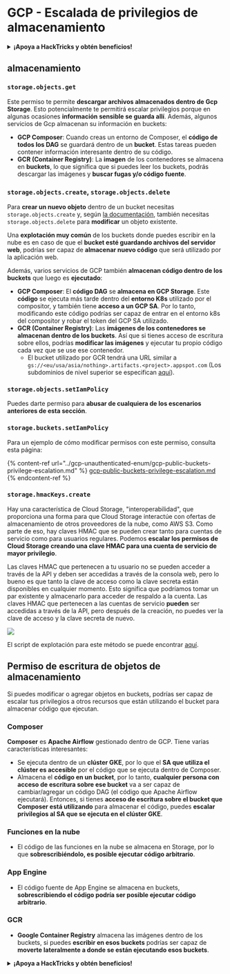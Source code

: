 # GCP - Escalada de privilegios de almacenamiento

<details>

<summary><strong>¡Apoya a HackTricks y obtén beneficios!</strong></summary>

* Si quieres ver a tu **empresa anunciada en HackTricks** o si quieres acceder a la **última versión de PEASS o descargar HackTricks en PDF** ¡Consulta los [**PLANES DE SUSCRIPCIÓN**](https://github.com/sponsors/carlospolop)!
* Obtén el [**swag oficial de PEASS y HackTricks**](https://peass.creator-spring.com)
* Descubre [**The PEASS Family**](https://opensea.io/collection/the-peass-family), nuestra colección de [**NFTs**](https://opensea.io/collection/the-peass-family) exclusivos.
* **Únete al** 💬 [**grupo de Discord**](https://discord.gg/hRep4RUj7f) o al [**grupo de telegram**](https://t.me/peass) o **sígueme** en **Twitter** 🐦 [**@carlospolopm**](https://twitter.com/carlospolopm).
* **Comparte tus trucos de hacking enviando PR a los repositorios de GitHub de** [**HackTricks**](https://github.com/carlospolop/hacktricks) y [**HackTricks Cloud**](https://github.com/carlospolop/hacktricks-cloud).

</details>

## almacenamiento

### `storage.objects.get`

Este permiso te permite **descargar archivos almacenados dentro de Gcp Storage**. Esto potencialmente te permitirá escalar privilegios porque en algunas ocasiones **información sensible se guarda allí**. Además, algunos servicios de Gcp almacenan su información en buckets:

* **GCP Composer**: Cuando creas un entorno de Composer, el **código de todos los DAG** se guardará dentro de un **bucket**. Estas tareas pueden contener información interesante dentro de su código.
* **GCR (Container Registry)**: La **imagen** de los contenedores se almacena en **buckets**, lo que significa que si puedes leer los buckets, podrás descargar las imágenes y **buscar fugas y/o código fuente**.

### `storage.objects.create`, `storage.objects.delete`

Para **crear un nuevo objeto** dentro de un bucket necesitas `storage.objects.create` y, según [la documentación](https://cloud.google.com/storage/docs/access-control/iam-permissions#object\_permissions), también necesitas `storage.objects.delete` para **modificar** un objeto existente.

Una **explotación muy común** de los buckets donde puedes escribir en la nube es en caso de que el **bucket esté guardando archivos del servidor web**, podrías ser capaz de **almacenar nuevo código** que será utilizado por la aplicación web.

Además, varios servicios de GCP también **almacenan código dentro de los buckets** que luego es **ejecutado**:

* **GCP Composer**: El **código DAG** se **almacena en GCP Storage**. Este **código** se ejecuta más tarde dentro del **entorno K8s** utilizado por el compositor, y también tiene **acceso a un GCP SA**. Por lo tanto, modificando este código podrías ser capaz de entrar en el entorno k8s del compositor y robar el token del GCP SA utilizado.
* **GCR (Container Registry)**: Las **imágenes de los contenedores se almacenan dentro de los buckets**. Así que si tienes acceso de escritura sobre ellos, podrías **modificar las imágenes** y ejecutar tu propio código cada vez que se use ese contenedor.
  * El bucket utilizado por GCR tendrá una URL similar a `gs://<eu/usa/asia/nothing>.artifacts.<project>.appspot.com` (Los subdominios de nivel superior se especifican [aquí](https://cloud.google.com/container-registry/docs/pushing-and-pulling)).

### `storage.objects.setIamPolicy`

Puedes darte permiso para **abusar de cualquiera de los escenarios anteriores de esta sección**.

### **`storage.buckets.setIamPolicy`**

Para un ejemplo de cómo modificar permisos con este permiso, consulta esta página:

{% content-ref url="../gcp-unauthenticated-enum/gcp-public-buckets-privilege-escalation.md" %}
[gcp-public-buckets-privilege-escalation.md](../gcp-unauthenticated-enum/gcp-public-buckets-privilege-escalation.md)
{% endcontent-ref %}

### `storage.hmacKeys.create`

Hay una característica de Cloud Storage, "interoperabilidad", que proporciona una forma para que Cloud Storage interactúe con ofertas de almacenamiento de otros proveedores de la nube, como AWS S3. Como parte de eso, hay claves HMAC que se pueden crear tanto para cuentas de servicio como para usuarios regulares. Podemos **escalar los permisos de Cloud Storage creando una clave HMAC para una cuenta de servicio de mayor privilegio**.

Las claves HMAC que pertenecen a tu usuario no se pueden acceder a través de la API y deben ser accedidas a través de la consola web, pero lo bueno es que tanto la clave de acceso como la clave secreta están disponibles en cualquier momento. Esto significa que podríamos tomar un par existente y almacenarlo para acceder de respaldo a la cuenta. Las claves HMAC que pertenecen a las cuentas de servicio **pueden** ser accedidas a través de la API, pero después de la creación, no puedes ver la clave de acceso y la clave secreta de nuevo.

![](https://rhinosecuritylabs.com/wp-content/uploads/2020/04/image2-1.png)

El script de explotación para este método se puede encontrar [aquí](https://github.com/RhinoSecurityLabs/GCP-IAM-Privilege-Escalation/blob/master/ExploitScripts/storage.hmacKeys.create.py).

## Permiso de escritura de objetos de almacenamiento

Si puedes modificar o agregar objetos en buckets, podrías ser capaz de escalar tus privilegios a otros recursos que están utilizando el bucket para almacenar código que ejecutan.

### Composer

**Composer** es **Apache Airflow** gestionado dentro de GCP. Tiene varias características interesantes:

* Se ejecuta dentro de un **clúster GKE**, por lo que el **SA que utiliza el clúster es accesible** por el código que se ejecuta dentro de Composer.
* Almacena el **código en un bucket**, por lo tanto, **cualquier persona con acceso de escritura sobre ese bucket** va a ser capaz de cambiar/agregar un código DAG (el código que Apache Airflow ejecutará). Entonces, si tienes **acceso de escritura sobre el bucket que Composer está utilizando** para almacenar el código, puedes **escalar privilegios al SA que se ejecuta en el clúster GKE**.

### Funciones en la nube

* El código de las funciones en la nube se almacena en Storage, por lo que **sobrescribiéndolo, es posible ejecutar código arbitrario**.

### App Engine

* El código fuente de App Engine se almacena en buckets, **sobrescribiendo el código podría ser posible ejecutar código arbitrario**.

### GCR

* **Google Container Registry** almacena las imágenes dentro de los buckets, si puedes **escribir en esos buckets** podrías ser capaz de **moverte lateralmente a donde se están ejecutando esos buckets**. 

<details>

<summary><strong>¡Apoya a HackTricks y obtén beneficios!</strong></summary>

* Si quieres ver a tu **empresa anunciada en HackTricks** o si quieres acceder a la **última versión de PEASS o descargar HackTricks en PDF** ¡Consulta los [**PLANES DE SUSCRIPCIÓN**](https://github.com/sponsors/carlospolop)!
* Obtén el [**swag oficial de PEASS y HackTricks**](https://peass.creator-spring.com)
* Descubre [**The PEASS Family**](https://opensea.io/collection/the-peass-family), nuestra colección de [**NFTs**](https://opensea.io/collection/the-peass-family) exclusivos.
* **Únete al** 💬 [**grupo de Discord**](https://discord.gg/hRep4RUj7f) o al [**grupo de telegram**](https://t.me/peass) o **sígueme** en **Twitter** 🐦 [**@carlospolopm**](https://twitter.com/carlospolopm).
* **Comparte tus trucos de hacking enviando PR a los repositorios de GitHub de** [**HackTricks**](https://github.com/carlospolop/hacktricks) y [**HackTricks Cloud**](https://github.com/carlospolop/hacktricks-cloud).

</details>
